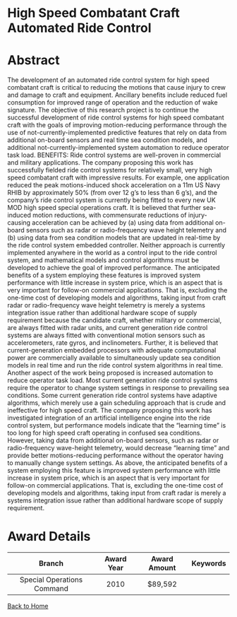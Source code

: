 
High Speed Combatant Craft Automated Ride Control
=================================================

# Abstract


The development of an automated ride control system for high speed combatant  craft is critical to reducing the motions that cause injury to crew and damage to craft and equipment.  Ancillary benefits include reduced fuel consumption for improved range of operation and the reduction of wake signature.  The objective of this research project is to continue the successful development of ride control systems for high speed combatant craft with the goals of improving motion-reducing performance  through the use of not-currently-implemented predictive features that rely on data from additional on-board sensors and real time sea condition models, and additional not-currently-implemented system automation to reduce operator task load. BENEFITS: Ride control systems are well-proven in commercial and military applications.  The company proposing this work has successfully fielded ride control systems for relatively small, very high speed combatant craft with impressive results.  For example, one application reduced the peak motions-induced shock acceleration on a 11m US Navy RHIB by approximately 50% (from over 12 g’s to less than 6 g’s), and the company’s ride control system is currently being fitted to every new UK MOD high speed special operations craft.  It is believed that further sea-induced motion reductions, with commensurate reductions of injury-causing acceleration can be achieved by (a) using data from additional on-board sensors such as radar or radio-frequency wave height telemetry and (b) using data from sea condition models that are updated in real-time by the ride control system embedded controller.  Neither approach is currently implemented anywhere in the world as a control input to the ride control system, and mathematical models and control algorithms must be developed to achieve the goal of improved performance.  The anticipated benefits of a system employing these features is improved system performance with little increase in system price, which is an aspect that is very important for follow-on commercial applications.  That is, excluding the one-time cost of developing models and algorithms, taking input from craft radar or radio-frequency wave height telemetry is merely a systems integration issue rather than additional hardware scope of supply requirement because the candidate craft, whether military or commercial, are always fitted with radar units, and current generation ride control systems are always fitted with conventional motion sensors such as accelerometers, rate gyros, and inclinometers.  Further, it is believed that current-generation embedded processors with adequate computational power are commercially available to simultaneously update sea condition models in real time and run the ride control system algorithms in real time. Another aspect of the work being proposed is increased automation to reduce operator task load.  Most current generation ride control systems require the operator to change system settings in response to prevailing sea conditions.  Some current generation ride control systems have adaptive algorithms, which merely use a gain scheduling approach that is crude and ineffective for high speed craft.  The company proposing this work has investigated integration of an artificial intelligence engine into the ride control system, but performance models indicate that the “learning time” is too long for high speed craft operating in confused sea conditions.  However, taking data from additional on-board sensors, such as radar or radio-frequency wave-height telemetry, would decrease “learning time” and provide better motions-reducing performance without the operator having to manually change system settings.  As above, the anticipated benefits of a system employing this feature is improved system performance with little increase in system price, which is an aspect that is very important for follow-on commercial applications.  That is, excluding the one-time cost of developing models and algorithms, taking input from craft radar is merely a systems integration issue rather than additional hardware scope of supply requirement.  

# Award Details

|Branch|Award Year|Award Amount|Keywords|
| :---: | :---: | :---: | :---: |
|Special Operations Command|2010|$89,592||
  
  


[Back to Home](https://github.com/chrischow/dod_sbir_awards#2584)